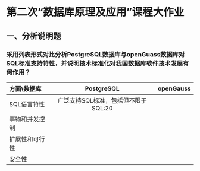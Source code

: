 # 第二次“数据库原理及应用”课程大作业
## 一、分析说明题
### 采用列表形式对比分析PostgreSQL数据库与openGuass数据库对SQL标准支持特性，并说明技术标准化对我国数据库软件技术发展有何作用？
|方面\数据库|PostgreSQL|openGauss|
|:--|:--:|--:|
|SQL语言特性|广泛支持SQL标准，包括但不限于SQL:20
|事物和并发控制|
|扩展性和可行性|
|安全性|


<!--stackedit_data:
eyJoaXN0b3J5IjpbMjQyNjUwOTE3LC05MjA0MDY3NTldfQ==
-->